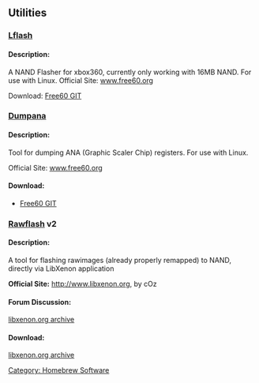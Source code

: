 ## Utilities

### **[Lflash](./Linux/Lflash.md)**

#### Description:
A NAND Flasher for xbox360, currently only working with 16MB NAND. For use with Linux. Official Site: www.free60.org

Download: [Free60 GIT](http://free60.git.sourceforge.net/git/gitweb.cgi?p=free60/tools;a=tree;f=lflash;hb=HEAD)

### **[Dumpana](./Development/Dumpana.md)**

#### Description:
Tool for dumping ANA (Graphic Scaler Chip) registers. For use with Linux.

Official Site: www.free60.org

#### Download:
- [Free60 GIT](http://free60.git.sourceforge.net/git/gitweb.cgi?p=free60/tools;a=tree;f=dumpana;hb=HEAD)


### [Rawflash](./Rawflash.md) v2

#### Description:
A tool for flashing rawimages (already properly remapped) to NAND,
directly via LibXenon application

**Official Site:** <http://www.libxenon.org>, by cOz

#### Forum Discussion:
[libxenon.org archive](https://github.com/Free60Project/libxenon.org-forum/blob/master/xbox-360/downloads/libxenon/212_rawflash-v4.md)

#### Download:
[libxenon.org archive](https://github.com/Free60Project/libxenon.org-forum/blob/master/_attachments/rawflash_v4.zip)

[Category: Homebrew Software](./Homebrew/index.md)
